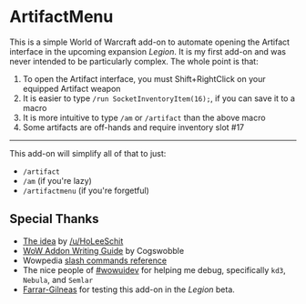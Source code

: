 # ArtifactMenu

This is a simple World of Warcraft add-on to automate opening the Artifact interface in the upcoming expansion *Legion*. It is my first add-on and was never intended to be particularly complex. The whole point is that:

1. To open the Artifact interface, you must Shift+RightClick on your equipped Artifact weapon
2. It is easier to type `/run SocketInventoryItem(16);`, if you can save it to a macro
3. It is more intuitive to type `/am` or `/artifact` than the above macro
4. Some artifacts are off-hands and require inventory slot #17

___

This add-on will simplify all of that to just:

* `/artifact`
* `/am` (if you're lazy)
* `/artifactmenu` (if you're forgetful)

## Special Thanks

* [The idea](https://www.reddit.com/r/wow/comments/4ze7uw/psa_macro_to_quickly_open_the_artifact_weapon/) by [/u/HoLeeSchit](https://www.reddit.com/user/HoLeeSchit)
* [WoW Addon Writing Guide](http://wow.gamepedia.com/User:Cogswobble/Addon_Tutorial/Slash_Commands) by Cogswobble
* Wowpedia [slash commands reference](http://wow.gamepedia.com/Creating_a_slash_command)
* The nice people of [#wowuidev](http://us.battle.net/forums/en/wow/topic/1127130079) for helping me debug, specifically `kd3`, `Nebula`, and `Semlar`
* [Farrar-Gilneas](http://us.battle.net/wow/en/character/gilneas/Farrar/simple) for testing this add-on in the *Legion* beta.
